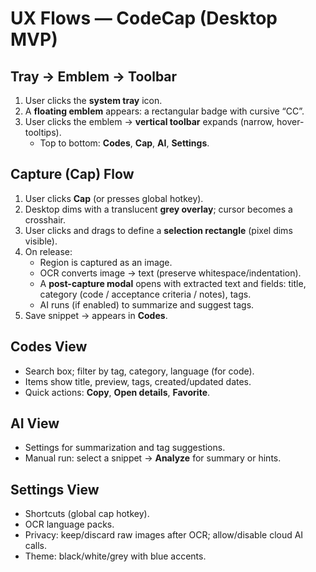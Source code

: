 # UX Flows — CodeCap (Desktop MVP)

## Tray → Emblem → Toolbar
1. User clicks the **system tray** icon.
2. A **floating emblem** appears: a rectangular badge with cursive “CC”.
3. User clicks the emblem → **vertical toolbar** expands (narrow, hover-tooltips).
   - Top to bottom: **Codes**, **Cap**, **AI**, **Settings**.

## Capture (Cap) Flow
1. User clicks **Cap** (or presses global hotkey).
2. Desktop dims with a translucent **grey overlay**; cursor becomes a crosshair.
3. User clicks and drags to define a **selection rectangle** (pixel dims visible).
4. On release:
   - Region is captured as an image.
   - OCR converts image → text (preserve whitespace/indentation).
   - A **post-capture modal** opens with extracted text and fields: title, category (code / acceptance criteria / notes), tags.
   - AI runs (if enabled) to summarize and suggest tags.
5. Save snippet → appears in **Codes**.

## Codes View
- Search box; filter by tag, category, language (for code).
- Items show title, preview, tags, created/updated dates.
- Quick actions: **Copy**, **Open details**, **Favorite**.

## AI View
- Settings for summarization and tag suggestions.
- Manual run: select a snippet → **Analyze** for summary or hints.

## Settings View
- Shortcuts (global cap hotkey).
- OCR language packs.
- Privacy: keep/discard raw images after OCR; allow/disable cloud AI calls.
- Theme: black/white/grey with blue accents.
